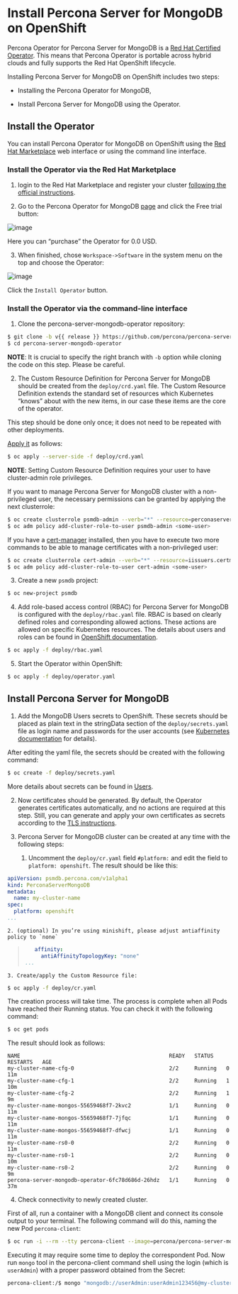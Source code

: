 # Install Percona Server for MongoDB on OpenShift

Percona Operator for Percona Server for MongoDB is a [Red Hat Certified Operator](https://connect.redhat.com/en/partner-with-us/red-hat-openshift-certification). This means that Percona Operator is portable across hybrid clouds and fully supports the Red Hat OpenShift lifecycle.

Installing Percona Server for MongoDB on OpenShift includes two steps:


* Installing the Percona Operator for MongoDB,


* Install Percona Server for MongoDB using the Operator.

## Install the Operator

You can install Percona Operator for MongoDB on OpenShift using the [Red Hat Marketplace](https://marketplace.redhat.com) web interface or using the command line interface.

### Install the Operator via the Red Hat Marketplace


1. login to the Red Hat Marketplace and register your cluster [following the official instructions](https://marketplace.redhat.com/en-us/workspace/clusters/add/register).


2. Go to the Percona Operator for MongoDB [page](https://marketplace.redhat.com/en-us/products/percona-server-for-mongodb) and click the Free trial button:



![image](img/marketplace-operator-page.png)

Here you can “purchase” the Operator for 0.0 USD.


3. When finished, chose `Workspace->Software` in the system menu on the top and choose the Operator:



![image](img/marketplace-operator-install.png)

Click the `Install Operator` button.

### Install the Operator via the command-line interface


1. Clone the percona-server-mongodb-operator repository:

```bash
$ git clone -b v{{ release }} https://github.com/percona/percona-server-mongodb-operator
$ cd percona-server-mongodb-operator
```

**NOTE**: It is crucial to specify the right branch with `-b`
option while cloning the code on this step. Please be careful.


2. The Custom Resource Definition for Percona Server for MongoDB should be
created from the `deploy/crd.yaml` file. The Custom Resource Definition
extends the standard set of resources which Kubernetes “knows” about with the
new items, in our case these items are the core of the operator.

This step should be done only once; it does not need to be repeated with other deployments.

[Apply it](https://kubernetes.io/docs/reference/using-api/server-side-apply/) as follows:

```bash
$ oc apply --server-side -f deploy/crd.yaml
```

**NOTE**: Setting Custom Resource Definition requires your user to
have cluster-admin role privileges.

If you want to manage Percona Server for MongoDB cluster with a
non-privileged user, the necessary permissions can be granted by applying the
next clusterrole:

```bash
$ oc create clusterrole psmdb-admin --verb="*" --resource=perconaservermongodbs.psmdb.percona.com,perconaservermongodbs.psmdb.percona.com/status,perconaservermongodbbackups.psmdb.percona.com,perconaservermongodbbackups.psmdb.percona.com/status,perconaservermongodbrestores.psmdb.percona.com,perconaservermongodbrestores.psmdb.percona.com/status
$ oc adm policy add-cluster-role-to-user psmdb-admin <some-user>
```

If you have a [cert-manager](https://docs.cert-manager.io/en/release-0.8/getting-started/install/openshift.html) installed, then you have to execute two more commands to be able to manage certificates with a non-privileged user:

```bash
$ oc create clusterrole cert-admin --verb="*" --resource=iissuers.certmanager.k8s.io,certificates.certmanager.k8s.io
$ oc adm policy add-cluster-role-to-user cert-admin <some-user>
```


3. Create a new `psmdb` project:

```bash
$ oc new-project psmdb
```


4. Add role-based access control (RBAC) for Percona Server for MongoDB is
configured with the `deploy/rbac.yaml` file. RBAC is
based on clearly defined roles and corresponding allowed actions. These
actions are allowed on specific Kubernetes resources. The details about users
and roles can be found in [OpenShift documentation](https://docs.openshift.com/enterprise/3.0/architecture/additional_concepts/authorization.html).

```bash
$ oc apply -f deploy/rbac.yaml
```


5. Start the Operator within OpenShift:

```bash
$ oc apply -f deploy/operator.yaml
```

## Install Percona Server for MongoDB


1. Add the MongoDB Users secrets to OpenShift. These secrets
should be placed as plain text in the stringData section of the
`deploy/secrets.yaml` file as login name and
passwords for the user accounts (see [Kubernetes
documentation](https://kubernetes.io/docs/concepts/configuration/secret/)
for details).

After editing the yaml file, the secrets should be created
with the following command:

```bash
$ oc create -f deploy/secrets.yaml
```

More details about secrets can be found in [Users](users.md#users).


2. Now certificates should be generated. By default, the Operator generates
certificates automatically, and no actions are required at this step. Still,
you can generate and apply your own certificates as secrets according
to the [TLS instructions](TLS.md#tls).


3. Percona Server for MongoDB cluster can
be created at any time with the following steps:


    1. Uncomment the `deploy/cr.yaml` field `#platform:` and edit the field
to `platform: openshift`. The result should be like this:

```yaml
apiVersion: psmdb.percona.com/v1alpha1
kind: PerconaServerMongoDB
metadata:
  name: my-cluster-name
spec:
  platform: openshift
...
```


    2. (optional) In you’re using minishift, please adjust antiaffinity policy to `none`

> ```yaml
>    affinity:
>      antiAffinityTopologyKey: "none"
> ...
> ```


    3. Create/apply the Custom Resource file:

```bash
$ oc apply -f deploy/cr.yaml
```

The creation process will take time. The process is complete when all Pods
have reached their Running status. You can check it with the following command:

```bash
$ oc get pods
```

The result should look as follows:

```text
NAME                                               READY   STATUS    RESTARTS   AGE
my-cluster-name-cfg-0                              2/2     Running   0          11m
my-cluster-name-cfg-1                              2/2     Running   1          10m
my-cluster-name-cfg-2                              2/2     Running   1          9m
my-cluster-name-mongos-55659468f7-2kvc2            1/1     Running   0          11m
my-cluster-name-mongos-55659468f7-7jfqc            1/1     Running   0          11m
my-cluster-name-mongos-55659468f7-dfwcj            1/1     Running   0          11m
my-cluster-name-rs0-0                              2/2     Running   0          11m
my-cluster-name-rs0-1                              2/2     Running   0          10m
my-cluster-name-rs0-2                              2/2     Running   0          9m
percona-server-mongodb-operator-6fc78d686d-26hdz   1/1     Running   0          37m
```

4. Check connectivity to newly created cluster.

First of all, run a container with a MongoDB client and connect its console
output to your terminal. The following command will do this, naming the new
Pod `percona-client`:

```bash
$ oc run -i --rm --tty percona-client --image=percona/percona-server-mongodb:{{ mongodb44recommended }} --restart=Never -- bash -il
```

Executing it may require some time to deploy the correspondent Pod. Now run
`mongo` tool in the percona-client command shell using the login (which is
`userAdmin`) with a proper password obtained from the Secret:

```bash
percona-client:/$ mongo "mongodb://userAdmin:userAdmin123456@my-cluster-name-mongos.psmdb.svc.cluster.local/admin?ssl=false"
```
